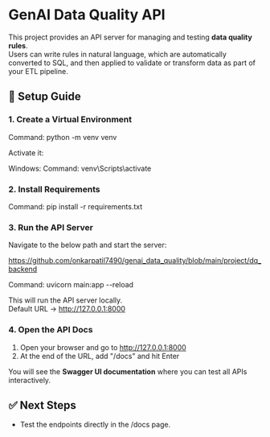 # GenAI Data Quality API

This project provides an API server for managing and testing **data quality rules**.  
Users can write rules in natural language, which are automatically converted to SQL, and then applied to validate or transform data as part of your ETL pipeline.  

## 🚀 Setup Guide

### 1. Create a Virtual Environment
Command: python -m venv venv

Activate it:

Windows:
Command: venv\Scripts\activate

### 2. Install Requirements
Command: pip install -r requirements.txt

### 3. Run the API Server

Navigate to the below path and start the server:

https://github.com/onkarpatil7490/genai_data_quality/blob/main/project/dq_backend

Command: uvicorn main:app --reload

This will run the API server locally.  
Default URL → http://127.0.0.1:8000

### 4. Open the API Docs
1. Open your browser and go to http://127.0.0.1:8000  
2. At the end of the URL, add "/docs" and hit Enter  

You will see the **Swagger UI documentation** where you can test all APIs interactively.   


## ✅ Next Steps
- Test the endpoints directly in the /docs page.    
